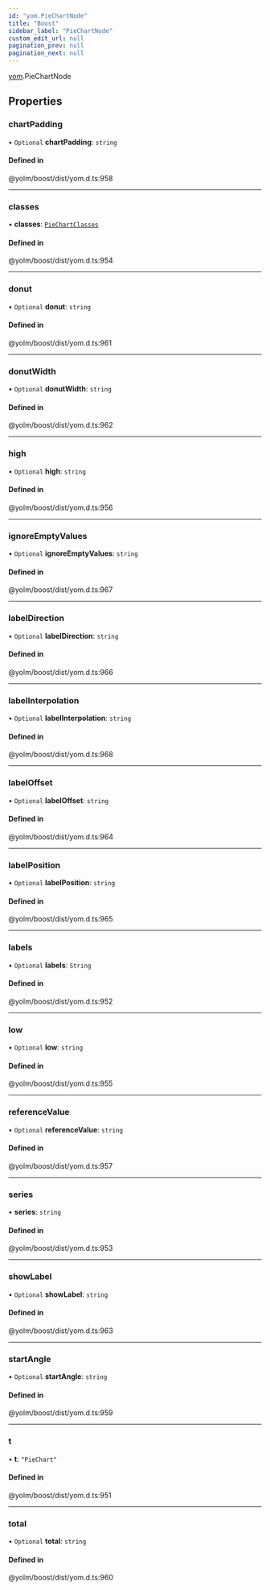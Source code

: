 ```yaml
---
id: "yom.PieChartNode"
title: "Boost"
sidebar_label: "PieChartNode"
custom_edit_url: null
pagination_prev: null
pagination_next: null
---
```


[yom](../namespaces/yom.md).PieChartNode

## Properties

### chartPadding

• `Optional` **chartPadding**: `string`

#### Defined in

@yolm/boost/dist/yom.d.ts:958

___

### classes

• **classes**: [`PieChartClasses`](yom.PieChartClasses.md)

#### Defined in

@yolm/boost/dist/yom.d.ts:954

___

### donut

• `Optional` **donut**: `string`

#### Defined in

@yolm/boost/dist/yom.d.ts:961

___

### donutWidth

• `Optional` **donutWidth**: `string`

#### Defined in

@yolm/boost/dist/yom.d.ts:962

___

### high

• `Optional` **high**: `string`

#### Defined in

@yolm/boost/dist/yom.d.ts:956

___

### ignoreEmptyValues

• `Optional` **ignoreEmptyValues**: `string`

#### Defined in

@yolm/boost/dist/yom.d.ts:967

___

### labelDirection

• `Optional` **labelDirection**: `string`

#### Defined in

@yolm/boost/dist/yom.d.ts:966

___

### labelInterpolation

• `Optional` **labelInterpolation**: `string`

#### Defined in

@yolm/boost/dist/yom.d.ts:968

___

### labelOffset

• `Optional` **labelOffset**: `string`

#### Defined in

@yolm/boost/dist/yom.d.ts:964

___

### labelPosition

• `Optional` **labelPosition**: `string`

#### Defined in

@yolm/boost/dist/yom.d.ts:965

___

### labels

• `Optional` **labels**: `String`

#### Defined in

@yolm/boost/dist/yom.d.ts:952

___

### low

• `Optional` **low**: `string`

#### Defined in

@yolm/boost/dist/yom.d.ts:955

___

### referenceValue

• `Optional` **referenceValue**: `string`

#### Defined in

@yolm/boost/dist/yom.d.ts:957

___

### series

• **series**: `string`

#### Defined in

@yolm/boost/dist/yom.d.ts:953

___

### showLabel

• `Optional` **showLabel**: `string`

#### Defined in

@yolm/boost/dist/yom.d.ts:963

___

### startAngle

• `Optional` **startAngle**: `string`

#### Defined in

@yolm/boost/dist/yom.d.ts:959

___

### t

• **t**: ``"PieChart"``

#### Defined in

@yolm/boost/dist/yom.d.ts:951

___

### total

• `Optional` **total**: `string`

#### Defined in

@yolm/boost/dist/yom.d.ts:960
